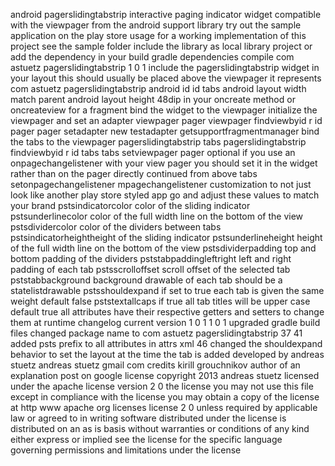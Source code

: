 android pagerslidingtabstrip interactive paging indicator widget compatible with the viewpager from the android support library try out the sample application on the play store usage for a working implementation of this project see the sample folder include the library as local library project or add the dependency in your build gradle dependencies compile com astuetz pagerslidingtabstrip 1 0 1 include the pagerslidingtabstrip widget in your layout this should usually be placed above the viewpager it represents com astuetz pagerslidingtabstrip android id id tabs android layout width match parent android layout height 48dip in your oncreate method or oncreateview for a fragment bind the widget to the viewpager initialize the viewpager and set an adapter viewpager pager viewpager findviewbyid r id pager pager setadapter new testadapter getsupportfragmentmanager bind the tabs to the viewpager pagerslidingtabstrip tabs pagerslidingtabstrip findviewbyid r id tabs tabs setviewpager pager optional if you use an onpagechangelistener with your view pager you should set it in the widget rather than on the pager directly continued from above tabs setonpagechangelistener mpagechangelistener customization to not just look like another play store styled app go and adjust these values to match your brand pstsindicatorcolor color of the sliding indicator pstsunderlinecolor color of the full width line on the bottom of the view pstsdividercolor color of the dividers between tabs pstsindicatorheightheight of the sliding indicator pstsunderlineheight height of the full width line on the bottom of the view pstsdividerpadding top and bottom padding of the dividers pststabpaddingleftright left and right padding of each tab pstsscrolloffset scroll offset of the selected tab pststabbackground background drawable of each tab should be a statelistdrawable pstsshouldexpand if set to true each tab is given the same weight default false pststextallcaps if true all tab titles will be upper case default true all attributes have their respective getters and setters to change them at runtime changelog current version 1 0 1 1 0 1 upgraded gradle build files changed package name to com astuetz pagerslidingtabstrip 37 41 added psts prefix to all attributes in attrs xml 46 changed the shouldexpand behavior to set the layout at the time the tab is added developed by andreas stuetz andreas stuetz gmail com credits kirill grouchnikov author of an explanation post on google license copyright 2013 andreas stuetz licensed under the apache license version 2 0 the license you may not use this file except in compliance with the license you may obtain a copy of the license at http www apache org licenses license 2 0 unless required by applicable law or agreed to in writing software distributed under the license is distributed on an as is basis without warranties or conditions of any kind either express or implied see the license for the specific language governing permissions and limitations under the license